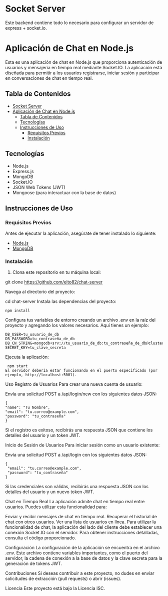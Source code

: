 # Socket Server

Este backend contiene todo lo necesario para configurar un servidor de express + socket.io.

# Aplicación de Chat en Node.js

Esta es una aplicación de chat en Node.js que proporciona autenticación de usuarios y mensajería en tiempo real mediante Socket.IO. La aplicación está diseñada para permitir a los usuarios registrarse, iniciar sesión y participar en conversaciones de chat en tiempo real.

## Tabla de Contenidos

- [Socket Server](#socket-server)
- [Aplicación de Chat en Node.js](#aplicación-de-chat-en-nodejs)
  - [Tabla de Contenidos](#tabla-de-contenidos)
  - [Tecnologías](#tecnologías)
  - [Instrucciones de Uso](#instrucciones-de-uso)
    - [Requisitos Previos](#requisitos-previos)
    - [Instalación](#instalación)

## Tecnologías

- Node.js
- Express.js
- MongoDB
- Socket.IO
- JSON Web Tokens (JWT)
- Mongoose (para interactuar con la base de datos)

## Instrucciones de Uso

### Requisitos Previos

Antes de ejecutar la aplicación, asegúrate de tener instalado lo siguiente:

- [Node.js](https://nodejs.org/)
- [MongoDB](https://www.mongodb.com/)

### Instalación

1. Clona este repositorio en tu máquina local:

  git clone https://github.com/elto82/chat-server

Navega al directorio del proyecto:

cd chat-server
Instala las dependencias del proyecto:

   ```
   npm install
   ```

Configura tus variables de entorno creando un archivo .env en la raíz del proyecto y agregando los valores necesarios. Aquí tienes un ejemplo:

   ```PORT=5001
DB_USER=tu_usuario_de_db
DB_PASSWORD=tu_contraseña_de_db
DB_CN_STRING=mongodb+srv://tu_usuario_de_db:tu_contraseña_de_db@cluster0.0x4lirq.mongodb.net/chatdb
SECRET_KEY=tu_clave_secreta
   ```

Ejecuta la aplicación:

   ```  
    npm start
El servidor debería estar funcionando en el puerto especificado (por ejemplo, http://localhost:5001).
   ```

Uso
Registro de Usuarios
Para crear una nueva cuenta de usuario:

Envía una solicitud POST a /api/login/new con los siguientes datos JSON:

   ```
   {
  "name": "Tu Nombre",
  "email": "tu.correo@example.com",
  "password": "tu_contraseña"
}
   ```

Si el registro es exitoso, recibirás una respuesta JSON que contiene los detalles del usuario y un token JWT.

Inicio de Sesión de Usuarios
Para iniciar sesión como un usuario existente:

Envía una solicitud POST a /api/login con los siguientes datos JSON:

   ```
  {
    "email": "tu.correo@example.com",
    "password": "tu_contraseña"
  }
   ```

Si las credenciales son válidas, recibirás una respuesta JSON con los detalles del usuario y un nuevo token JWT.

Chat en Tiempo Real
La aplicación admite chat en tiempo real entre usuarios. Puedes utilizar esta funcionalidad para:

Enviar y recibir mensajes de chat en tiempo real.
Recuperar el historial de chat con otros usuarios.
Ver una lista de usuarios en línea.
Para utilizar la funcionalidad de chat, la aplicación del lado del cliente debe establecer una conexión Socket.IO con el servidor. Para obtener instrucciones detalladas, consulta el código proporcionado.

Configuración
La configuración de la aplicación se encuentra en el archivo .env. Este archivo contiene variables importantes, como el puerto del servidor, la cadena de conexión a la base de datos y la clave secreta para la generación de tokens JWT.

Contribuciones
Si deseas contribuir a este proyecto, no dudes en enviar solicitudes de extracción (pull requests) o abrir (issues).

Licencia
Este proyecto está bajo la Licencia ISC.